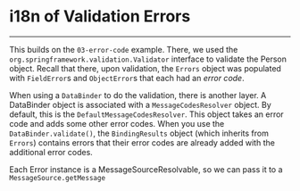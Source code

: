 # i18n of Validation Errors
---

This builds on the `03-error-code` example. There, we used the `org.springframework.validation.Validator` interface to validate
the Person object. Recall that there, upon validation, the `Errors` object was populated with `FieldError`s and `ObjectError`s
that each had an _error code_.

When using a `DataBinder` to do the validation, there is another layer. A DataBinder object is associated with a `MessageCodesResolver` object.
By default, this is the `DefaultMessageCodesResolver`. This object takes an error code and adds some other error codes. When you 
use the `DataBinder.validate()`, the `BindingResults` object (which inherits from `Errors`) contains errors that their
error codes are already added with the additional error codes.

Each Error instance is a MessageSourceResolvable, so we can pass it to a `MessageSource.getMessage` 